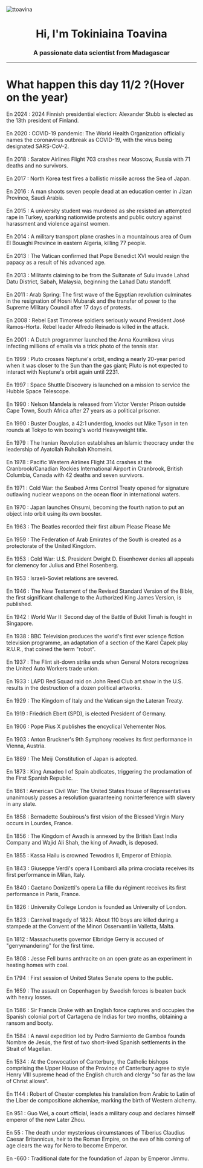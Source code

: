 
<p align="left"> <img src="https://komarev.com/ghpvc/?username=ttoavina&label=Profile%20views&color=0e75b6&style=flat" alt="ttoavina" /> </p>
<h1 align="center">Hi, I'm Tokiniaina Toavina</h1>
<h3 align="center">A passionate data scientist from Madagascar</h3>
    
<hr/>
<h1> What happen this day 11/2 ?(Hover on the year)</h1>

En 2024 : 2024 Finnish presidential election: Alexander Stubb is elected as the 13th president of Finland.
<br/><br/>
En 2020 : COVID-19 pandemic: The World Health Organization officially names the coronavirus outbreak as COVID-19, with the virus being designated SARS-CoV-2.
<br/><br/>
En 2018 : Saratov Airlines Flight 703 crashes near Moscow, Russia with 71 deaths and no survivors.
<br/><br/>
En 2017 : North Korea test fires a ballistic missile across the Sea of Japan.
<br/><br/>
En 2016 : A man shoots seven people dead at an education center in Jizan Province, Saudi Arabia.
<br/><br/>
En 2015 : A university student was murdered as she resisted an attempted rape in Turkey, sparking nationwide protests and public outcry against harassment and violence against women.
<br/><br/>
En 2014 : A military transport plane crashes in a mountainous area of Oum El Bouaghi Province in eastern Algeria, killing 77 people.
<br/><br/>
En 2013 : The Vatican confirmed that Pope Benedict XVI would resign the papacy as a result of his advanced age.
<br/><br/>
En 2013 : Militants claiming to be from the Sultanate of Sulu invade Lahad Datu District, Sabah, Malaysia, beginning the Lahad Datu standoff.
<br/><br/>
En 2011 : Arab Spring: The first wave of the Egyptian revolution culminates in the resignation of Hosni Mubarak and the transfer of power to the Supreme Military Council after 17 days of protests.
<br/><br/>
En 2008 : Rebel East Timorese soldiers seriously wound President José Ramos-Horta. Rebel leader Alfredo Reinado is killed in the attack.
<br/><br/>
En 2001 : A Dutch programmer launched the Anna Kournikova virus infecting millions of emails via a trick photo of the tennis star.
<br/><br/>
En 1999 : Pluto crosses Neptune's orbit, ending a nearly 20-year period when it was closer to the Sun than the gas giant; Pluto is not expected to interact with Neptune's orbit again until 2231.
<br/><br/>
En 1997 : Space Shuttle Discovery is launched on a mission to service the Hubble Space Telescope.
<br/><br/>
En 1990 : Nelson Mandela is released from Victor Verster Prison outside Cape Town, South Africa after 27 years as a political prisoner.
<br/><br/>
En 1990 : Buster Douglas, a 42:1 underdog, knocks out Mike Tyson in ten rounds at Tokyo to win boxing's world Heavyweight title.
<br/><br/>
En 1979 : The Iranian Revolution establishes an Islamic theocracy under the leadership of Ayatollah Ruhollah Khomeini.
<br/><br/>
En 1978 : Pacific Western Airlines Flight 314 crashes at the Cranbrook/Canadian Rockies International Airport in Cranbrook, British Columbia, Canada with 42 deaths and seven survivors.
<br/><br/>
En 1971 : Cold War: the Seabed Arms Control Treaty opened for signature outlawing nuclear weapons on the ocean floor in international waters.
<br/><br/>
En 1970 : Japan launches Ohsumi, becoming the fourth nation to put an object into orbit using its own booster.
<br/><br/>
En 1963 : The Beatles recorded their first album Please Please Me
<br/><br/>
En 1959 : The Federation of Arab Emirates of the South is created as a protectorate of the United Kingdom.
<br/><br/>
En 1953 : Cold War: U.S. President Dwight D. Eisenhower denies all appeals for clemency for Julius and Ethel Rosenberg.
<br/><br/>
En 1953 : Israeli-Soviet relations are severed.
<br/><br/>
En 1946 : The New Testament of the Revised Standard Version of the Bible, the first significant challenge to the Authorized King James Version, is published.
<br/><br/>
En 1942 : World War II: Second day of the Battle of Bukit Timah is fought in Singapore.
<br/><br/>
En 1938 : BBC Television produces the world's first ever science fiction television programme, an adaptation of a section of the Karel Čapek play R.U.R., that coined the term "robot".
<br/><br/>
En 1937 : The Flint sit-down strike ends when General Motors recognizes the United Auto Workers trade union.
<br/><br/>
En 1933 : LAPD Red Squad raid on John Reed Club art show in the U.S. results in the destruction of a dozen political artworks.
<br/><br/>
En 1929 : The Kingdom of Italy and the Vatican sign the Lateran Treaty.
<br/><br/>
En 1919 : Friedrich Ebert (SPD), is elected President of Germany.
<br/><br/>
En 1906 : Pope Pius X publishes the encyclical Vehementer Nos.
<br/><br/>
En 1903 : Anton Bruckner's 9th Symphony receives its first performance in Vienna, Austria.
<br/><br/>
En 1889 : The Meiji Constitution of Japan is adopted.
<br/><br/>
En 1873 : King Amadeo I of Spain abdicates, triggering the proclamation of the First Spanish Republic.
<br/><br/>
En 1861 : American Civil War: The United States House of Representatives unanimously passes a resolution guaranteeing noninterference with slavery in any state.
<br/><br/>
En 1858 : Bernadette Soubirous's first vision of the Blessed Virgin Mary occurs in Lourdes, France.
<br/><br/>
En 1856 : The Kingdom of Awadh is annexed by the British East India Company and Wajid Ali Shah, the king of Awadh, is deposed.
<br/><br/>
En 1855 : Kassa Hailu is crowned Tewodros II, Emperor of Ethiopia.
<br/><br/>
En 1843 : Giuseppe Verdi's opera I Lombardi alla prima crociata receives its first performance in Milan, Italy.
<br/><br/>
En 1840 : Gaetano Donizetti's opera La fille du régiment receives its first performance in Paris, France.
<br/><br/>
En 1826 : University College London is founded as University of London.
<br/><br/>
En 1823 : Carnival tragedy of 1823: About 110 boys are killed during a stampede at the Convent of the Minori Osservanti in Valletta, Malta.
<br/><br/>
En 1812 : Massachusetts governor Elbridge Gerry is accused of "gerrymandering" for the first time.
<br/><br/>
En 1808 : Jesse Fell burns anthracite on an open grate as an experiment in heating homes with coal.
<br/><br/>
En 1794 : First session of United States Senate opens to the public.
<br/><br/>
En 1659 : The assault on Copenhagen by Swedish forces is beaten back with heavy losses.
<br/><br/>
En 1586 : Sir Francis Drake with an English force captures and occupies the Spanish colonial port of Cartagena de Indias for two months, obtaining a ransom and booty.
<br/><br/>
En 1584 : A naval expedition led by Pedro Sarmiento de Gamboa founds Nombre de Jesús, the first of two short-lived Spanish settlements in the Strait of Magellan.
<br/><br/>
En 1534 : At the Convocation of Canterbury, the Catholic bishops comprising the Upper House of the Province of Canterbury agree to style Henry VIII supreme head of the English church and clergy "so far as the law of Christ allows".
<br/><br/>
En 1144 : Robert of Chester completes his translation from Arabic to Latin of the Liber de compositione alchemiae, marking the birth of Western alchemy.
<br/><br/>
En 951 : Guo Wei, a court official, leads a military coup and declares himself emperor of the new Later Zhou.
<br/><br/>
En 55 : The death under mysterious circumstances of Tiberius Claudius Caesar Britannicus, heir to the Roman Empire, on the eve of his coming of age clears the way for Nero to become Emperor.
<br/><br/>
En -660 : Traditional date for the foundation of Japan by Emperor Jimmu.
<br/><br/>
